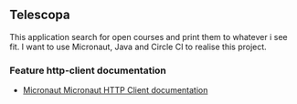 ## Telescopa 

This application search for open courses and print them to whatever i see fit. I want to use Micronaut, Java and Circle CI to realise this project.

### Feature http-client documentation

- [Micronaut Micronaut HTTP Client documentation](https://docs.micronaut.io/latest/guide/index.html#httpClient)
